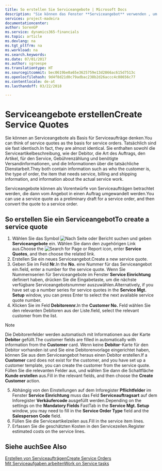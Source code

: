 ```yaml
---
title: So erstellen Sie Serviceangebote | Microsoft Docs
description: "Sie können das Fenster **Serviceangebot** verwenden , um Belege zu erstellen, in die Sie Informationen über den Service (Reparatur und Wartung) von Serviceartikeln auf Kundenanfrage eingeben. Serviceangebote können als Vorentwürfe von Serviceaufträgen betrachtet werden, die dann vom Angebot in einen Auftrag umgewandelt werden."
services: project-madeira
documentationcenter: 
author: SorenGP
ms.service: dynamics365-financials
ms.topic: article
ms.devlang: na
ms.tgt_pltfrm: na
ms.workload: na
ms.search.keywords: 
ms.date: 07/01/2017
ms.author: sgroespe
ms.translationtype: HT
ms.sourcegitcommit: bec0619be0a65e3625759e13d2866ac615d7513c
ms.openlocfilehash: 9d4f8d21d0c79adbac238b2d26accc4c08656c77
ms.contentlocale: de-at
ms.lasthandoff: 03/22/2018

---
```

# <a name="create-service-quotes"></a><span data-ttu-id="7bde3-104">Serviceangebote erstellen</span><span class="sxs-lookup"><span data-stu-id="7bde3-104">Create Service Quotes</span></span>
<span data-ttu-id="7bde3-105">Sie können an Serviceangebote als Basis für Serviceaufträge denken.</span><span class="sxs-lookup"><span data-stu-id="7bde3-105">You can think of service quotes as the basis for service orders.</span></span> <span data-ttu-id="7bde3-106">Tatsächlich sind sie fast identisch.</span><span class="sxs-lookup"><span data-stu-id="7bde3-106">In fact, they are almost identical.</span></span> <span data-ttu-id="7bde3-107">Sie enthalten sowohl die Serviceartikelbeschreibung, wie der Debitor, die Art des Auftrags, den Artikel, für den Service, Gebührenzählung und benötigte Versandinformationen, und die Informationen über die tatsächliche Dienstarbeit.</span><span class="sxs-lookup"><span data-stu-id="7bde3-107">They both contain information such as who the customer is, the type of order, the item that needs service, billing and shipping information, and information about the actual service work.</span></span>
 
<span data-ttu-id="7bde3-108">Serviceangebote können als Vorentwürfe von Serviceaufträgen betrachtet werden, die dann vom Angebot in einen Auftrag umgewandelt werden.</span><span class="sxs-lookup"><span data-stu-id="7bde3-108">You can use a service quote as a preliminary draft for a service order, and then convert the quote to a service order.</span></span>  
  
## <a name="to-create-a-service-quote"></a><span data-ttu-id="7bde3-109">So erstellen Sie ein Serviceangebot</span><span class="sxs-lookup"><span data-stu-id="7bde3-109">To create a service quote</span></span>  
1. <span data-ttu-id="7bde3-110">Wählen Sie das Symbol ![Nach Seite oder Bericht suchen](media/ui-search/search_small.png "Nach Seite oder Bericht suchen") und geben **Serviceangebote** ein. Wählen Sie dann den zugehörigen Link aus.</span><span class="sxs-lookup"><span data-stu-id="7bde3-110">Choose the ![Search for Page or Report](media/ui-search/search_small.png "Search for Page or Report icon") icon, enter **Service Quotes**, and then choose the related link.</span></span>  
2. <span data-ttu-id="7bde3-111">Erstellen Sie ein neues Serviceangebot.</span><span class="sxs-lookup"><span data-stu-id="7bde3-111">Create a new service quote.</span></span>  
3. <span data-ttu-id="7bde3-112">Geben Sie im Feld **Nr.**</span><span class="sxs-lookup"><span data-stu-id="7bde3-112">In the **No.**</span></span> <span data-ttu-id="7bde3-113">eine Nummer für das Serviceangebot ein.</span><span class="sxs-lookup"><span data-stu-id="7bde3-113">field, enter a number for the service quote.</span></span> <span data-ttu-id="7bde3-114">Wenn Sie Nummernserien für Serviceangebote im Fenster **Service Einrichtung** definiert haben, drücken Sie die Eingabetaste, um die nächste verfügbare Serviceangebotsnummer auszuwählen.</span><span class="sxs-lookup"><span data-stu-id="7bde3-114">Alternatively, if you have set up a number series for service quotes in the **Service Mgt. Setup** window, you can press Enter to select the next available service quote number.</span></span>  
4. <span data-ttu-id="7bde3-115">Klicken Sie im Feld **Debitorennr.**</span><span class="sxs-lookup"><span data-stu-id="7bde3-115">In the **Customer No.**</span></span>  <span data-ttu-id="7bde3-116">Feld wählen Sie den relevanten Debitoren aus der Liste.</span><span class="sxs-lookup"><span data-stu-id="7bde3-116">field, select the relevant customer from the list.</span></span>  

  > [!Note]  
  >  <span data-ttu-id="7bde3-117">Die Debitorenfelder werden automatisch mit Informationen aus der Karte **Debitor** gefüllt.</span><span class="sxs-lookup"><span data-stu-id="7bde3-117">The customer fields are filled in automatically with information from the **Customer** card.</span></span> <span data-ttu-id="7bde3-118">Wenn keine **Debitor**-Karte für den Debitor vorhanden ist und Sie eine Debitorenvorlage eingerichtet haben, können Sie aus dem Serviceangebot heraus einen Debitor erstellen.</span><span class="sxs-lookup"><span data-stu-id="7bde3-118">If a **Customer** card does not exist for the customer, and you have set up a customer template, you can create the customer from the service quote.</span></span> <span data-ttu-id="7bde3-119">Füllen Sie die relevanten Felder aus, und wählen Sie dann die Schaltfläche **Kunde erstellen** aus.</span><span class="sxs-lookup"><span data-stu-id="7bde3-119">Fill in the relevant fields, and then choose the **Create Customer** action.</span></span>  
  
5. <span data-ttu-id="7bde3-120">Abhängig von den Einstellungen auf dem Inforegister **Pflichtfelder** im Fenster  **Service Einrichtung** muss das Feld **Serviceauftragsart** auf dem Inforegister **Verkäufercode** ausgefüllt werden.</span><span class="sxs-lookup"><span data-stu-id="7bde3-120">Depending on the settings on the **Mandatory Fields** FastTab in the **Service Mgt. Setup** window, you may need to fill in the **Service Order Type** field and the **Salesperson Code** field.</span></span>  
6. <span data-ttu-id="7bde3-121">Füllen Sie die Serviceartikelzeilen aus.</span><span class="sxs-lookup"><span data-stu-id="7bde3-121">Fill in the service item lines.</span></span>  
7. <span data-ttu-id="7bde3-122">Erfassen Sie die geschätzten Kosten in den Servicezeilen.</span><span class="sxs-lookup"><span data-stu-id="7bde3-122">Register estimated costs on the service lines.</span></span>  
  
## <a name="see-also"></a><span data-ttu-id="7bde3-123">Siehe auch</span><span class="sxs-lookup"><span data-stu-id="7bde3-123">See Also</span></span>  
[<span data-ttu-id="7bde3-124">Erstellen von Serviceaufträgen</span><span class="sxs-lookup"><span data-stu-id="7bde3-124">Create Service Orders</span></span>](service-how-to-create-service-orders.md)  
[<span data-ttu-id="7bde3-125">Mit Serviceaufgaben arbeiten</span><span class="sxs-lookup"><span data-stu-id="7bde3-125">Work on Service tasks</span></span>](service-how-to-work-on-service-tasks.md)  

 

